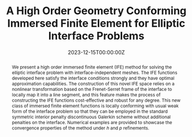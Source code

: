 ---
title: A High Order  Geometry Conforming Immersed Finite Element for  Elliptic Interface Problems 
authors:
- Slimane Adjerid
- Tao Lin
- admin
date: "2023-12-15T00:00:00Z"

publication_types: ["2"]


publication: "Computer Methods in Applied Mechanics and Engineering (Accepted)"

url_pdf: ''
url_code: ''
url_dataset: ''
url_poster: ''
url_project: ''
url_slides: ''
url_source: ''
url_video: ''

projects: []



abstract: " We present a high order immersed finite element (IFE) method  for solving the elliptic interface problem with interface-independent meshes. The IFE functions developed here satisfy the interface conditions strongly and they have optimal approximation capabilities. The construction of this novel IFE space relies on a nonlinear transformation based on the Frenet-Serret frame of the interface to locally map it into a line segment, and this feature makes the process of constructing the IFE functions cost-effective and robust for any degree. This new class of immersed finite element functions is locally conforming with usual weak form of the interface problem so that they can be employed in the standard symmetric interior penalty discontinuous Galerkin scheme without additional penalties on the interface. Numerical examples are provided to showcase the convergence properties of the method under $h$ and $p$ refinements."
---